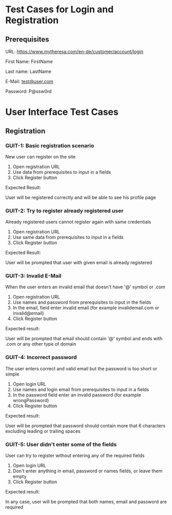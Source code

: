 # Test Cases for Login and Registration

## Prerequisites

URL: https://www.mytheresa.com/en-de/customer/account/login

First Name: FirstName

Last name: LastName

E-Mail: test@user.com

Password: P@ssw0rd

# User Interface Test Cases

## Registration

### GUIT-1: Basic registration scenario

New user can register on the site

1. Open registration URL
2. Use data from prerequisites to input in a fields
3. Click Register button

Expected Result:

User will be registered correctly and will be able to see his profile page

### GUIT-2: Try to register already registered user

Already registered users cannot register again with same credentials

1. Open registration URL
2. Use same data from prerequisites to input in a fields
3. Click Register button

Expected Result:

User will be prompted that user with given email is already registered

### GUIT-3: Invalid E-Mail

When the user enters an invalid email that doesn't have '@' symbol or .com

1. Open registration URL
2. Use names and password from prerequisites to input in the fields
3. In the email, field enter invalid email (for example invalidemail.com or invalid@email)
4. Click Register button

Expected result:

User will be prompted that email should contain '@' symbol and ends with .com or any other type of domain

### GUIT-4: Incorrect password

The user enters correct and valid email but the password is too short or simple

1. Open login URL
2. Use names and login email from prerequisites to input in a fields
3. In the password field enter an invalid password (for example wrongPassword)
4. Click Register button

Expected result:

User will be prompted that password should contain more that 6 characters excluding leading or trailing spaces

### GUIT-5: User didn't enter some of the fields

User can try to register without entering any of the required fields

1. Open login URL
2. Don't enter anything in email, password or names fields, or leave them empty
3. Click Register button

Expected result:

In any case, user will be prompted that both names, email and password are required
